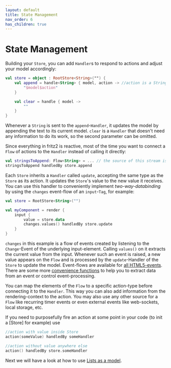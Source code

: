 ```yaml
---
layout: default
title: State Management
nav_order: 6
has_children: true
---
```

# State Management

Building your `Store`, you can add `Handler`s to respond to actions and adjust your model accordingly:

```kotlin
val store = object : RootStore<String>("") {
    val append = handle<String> { model, action -> //action is a String
        "$model$action"
    }

    val clear = handle { model ->
        ""
    }
}
```
Whenever a `String` is sent to the `append`-`Handler`, it updates the model by appending the text to its current model. `clear` is a `Handler` that doesn't need any information to do its work, so the second parameter can be omitted.

Since everything in fritz2 is reactive, most of the time you want to connect a `Flow` of actions to the `Handler` instead of calling it directly:

```kotlin
val stringsToAppend: Flow<String> = ... // the source of this stream is set later
stringsToAppend handledBy store.append
```

Each `Store` inherits a `Handler` called `update`, accepting the same type as the `Store` as its action. It updates the `Store`'s value to the new value it receives. You can use this handler to conveniently implement _two-way-databinding_ by using the `changes` event-flow of an `input`-`Tag`, for example:

```kotlin
val store = RootStore<String>("")

val myComponent = render {
    input {
        value = store.data
        changes.values() handledBy store.update
    }
}
```

`changes` in this example is a flow of events created by listening to the `Change`-Event of the underlying input-element. Calling `values()` on it extracts the current value from the input.
Whenever such an event is raised, a new value appears on the `Flow` and is processed by the `update`-Handler of the `Store` to update the model. Event-flows are available for [all HTML5-events](https://api.fritz2.dev/core/dev.fritz2.dom/-with-events/).
There are some more [convenience functions](https://api.fritz2.dev/core/dev.fritz2.dom/) to help you to extract data from an event or control event-processing.

You can map the elements of the `Flow` to a specific action-type before connecting it to the `Handler`. This way you can also add information from the rendering-context to the action. 
You may also use any other source for a `Flow` like recurring timer events or even external events like web-sockets, local storage, etc.

If you need to purposefully fire an action at some point in your code (to init a [Store] for example) use 
```kotlin
//action with value inside Store
action(someValue) handledBy someHandler

//action without value anywhere else
action() handledBy store.someHandler
```

Next we will have a look at how to use [Lists as a model](ListsinaModel.html).